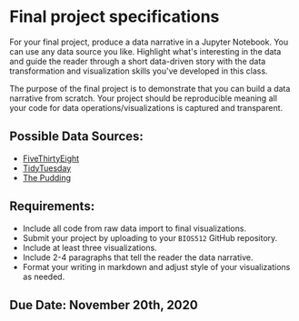 # Final project specifications

For your final project, produce a data narrative in a Jupyter Notebook. You can
use any data source you like. Highlight what's interesting in the data and
guide the reader through a short data-driven story with the data transformation
and visualization skills you've developed in this class.

The purpose of the final project is to demonstrate that you can build a data
narrative from scratch.  Your project should be reproducible meaning all your
code for data operations/visualizations is captured and transparent.

## Possible Data Sources:
- [FiveThirtyEight](https://github.com/fivethirtyeight/data)
- [TidyTuesday](https://github.com/rfordatascience/tidytuesday)
- [The Pudding](https://github.com/the-pudding/data)

## Requirements:
- Include all code from raw data import to final visualizations.
- Submit your project by uploading to your `BIOS512` GitHub repository.
- Include at least three visualizations.
- Include 2-4 paragraphs that tell the reader the data narrative.
- Format your writing in markdown and adjust style of your visualizations as needed.

## Due Date: November 20th, 2020
